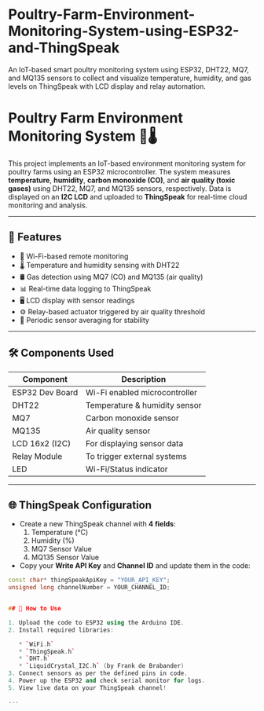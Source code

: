 # Poultry-Farm-Environment-Monitoring-System-using-ESP32-and-ThingSpeak
An IoT-based smart poultry monitoring system using ESP32, DHT22, MQ7, and MQ135 sensors to collect and visualize temperature, humidity, and gas levels on ThingSpeak with LCD display and relay automation.

# Poultry Farm Environment Monitoring System 🐔🌡️

This project implements an IoT-based environment monitoring system for poultry farms using an ESP32 microcontroller. The system measures **temperature**, **humidity**, **carbon monoxide (CO)**, and **air quality (toxic gases)** using DHT22, MQ7, and MQ135 sensors, respectively. Data is displayed on an **I2C LCD** and uploaded to **ThingSpeak** for real-time cloud monitoring and analysis.

---

## 🚀 Features

- 📶 Wi-Fi-based remote monitoring
- 🌡️ Temperature and humidity sensing with DHT22
- 🛢️ Gas detection using MQ7 (CO) and MQ135 (air quality)
- 📊 Real-time data logging to ThingSpeak
- 🖥️ LCD display with sensor readings
- ⚙️ Relay-based actuator triggered by air quality threshold
- 🔄 Periodic sensor averaging for stability

---

## 🛠️ Components Used

| Component       | Description                    |
|----------------|--------------------------------|
| ESP32 Dev Board| Wi-Fi enabled microcontroller  |
| DHT22          | Temperature & humidity sensor  |
| MQ7            | Carbon monoxide sensor         |
| MQ135          | Air quality sensor             |
| LCD 16x2 (I2C) | For displaying sensor data     |
| Relay Module   | To trigger external systems    |
| LED            | Wi-Fi/Status indicator         |

---

## 🌐 ThingSpeak Configuration

- Create a new ThingSpeak channel with **4 fields**:
  1. Temperature (°C)
  2. Humidity (%)
  3. MQ7 Sensor Value
  4. MQ135 Sensor Value
- Copy your **Write API Key** and **Channel ID** and update them in the code:
```cpp
const char* thingSpeakApiKey = "YOUR_API_KEY";
unsigned long channelNumber = YOUR_CHANNEL_ID;


## 🔧 How to Use

1. Upload the code to ESP32 using the Arduino IDE.
2. Install required libraries:

   * `WiFi.h`
   * `ThingSpeak.h`
   * `DHT.h`
   * `LiquidCrystal_I2C.h` (by Frank de Brabander)
3. Connect sensors as per the defined pins in code.
4. Power up the ESP32 and check serial monitor for logs.
5. View live data on your ThingSpeak channel!

---


